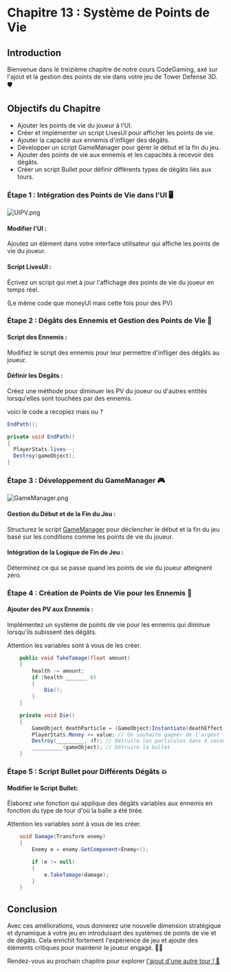 # Chapitre 13 : Système de Points de Vie
## Introduction

Bienvenue dans le treizième chapitre de notre cours CodeGaming, axé sur l'ajout et la gestion des points de vie dans votre jeu de Tower Defense 3D. 🛡️

## Objectifs du Chapitre

- Ajouter les points de vie du joueur à l'UI.
- Créer et implémenter un script LivesUI pour afficher les points de vie.
- Ajouter la capacité aux ennemis d'infliger des dégâts.
- Développer un script GameManager pour gérer le début et la fin du jeu.
- Ajouter des points de vie aux ennemis et les capacités à recevoir des dégâts.
- Créer un script Bullet pour définir différents types de dégâts liés aux tours.

### Étape 1 : Intégration des Points de Vie dans l'UI 🖥️

![UIPV.png](Images/UIPV.png)

#### Modifier l'UI :
Ajoutez un élément dans votre interface utilisateur qui affiche les points de vie du joueur.

#### Script LivesUI :
Écrivez un script qui met à jour l'affichage des points de vie du joueur en temps réel.

(Le même code que moneyUI mais cette fois pour des PV)

### Étape 2 : Dégâts des Ennemis et Gestion des Points de Vie 🔪
#### Script des Ennemis :
Modifiez le script des ennemis pour leur permettre d'infliger des dégâts au joueur.

#### Définir les Dégâts :
Créez une méthode pour diminuer les PV du joueur ou d'autres entités lorsqu'elles sont touchées par des ennemis.

voici le code a recopiez mais ou ?

```csharp
EndPath();

private void EndPath()
{
  PlayerStats.lives--;
  Destroy(gameObject);
}

```

### Étape 3 : Développement du GameManager 🎮

![GameManager.png](Images/GameManager.png)

#### Gestion du Début et de la Fin du Jeu :
Structurez le script [GameManager](https://github.com/user-attachments/files/17848305/GameManager.txt) pour déclencher le début et la fin du jeu basé sur les conditions comme les points de vie du joueur.

#### Intégration de la Logique de Fin de Jeu :
Déterminez ce qui se passe quand les points de vie du joueur atteignent zéro.

### Étape 4 : Création de Points de Vie pour les Ennemis 🎯
#### Ajouter des PV aux Ennemis :
Implémentez un système de points de vie pour les ennemis qui diminue lorsqu'ils subissent des dégâts.

Attention les variables sont à vous de les créer.

```csharp
    public void TakeTamage(float amount)
    {
        health -= amount;
        if (health _______ 0)
        {
            Die();
        }
    }

    private void Die()
    {
        GameObject deathParticle = (GameObject)Instantiate(deathEffect,__________.position, Quaternion.identity);
        PlayerStats.Money += value; // On souhaite gagner de l'argent
        Destroy(_________, 4f); // Détruire les particules dans 4 secondes
        __________(gameObject); // Détruire la bullet
    }
```

### Étape 5 : Script Bullet pour Différents Dégâts 💥
#### Modifier le Script Bullet:
Élaborez une fonction qui applique des dégâts variables aux ennemis en fonction du type de tour d'où la balle a été tirée.

Attention les variables sont à vous de les créer.

```csharp
    void Damage(Transform enemy)
    {
        Enemy e = enemy.GetComponent<Enemy>();

        if (e != null)
        {
            e.TakeTamage(damage);
        }
    }
```

## Conclusion
Avec ces améliorations, vous donnerez une nouvelle dimension stratégique et dynamique à votre jeu en introduisant des systèmes de points de vie et de dégâts. Cela enrichit fortement l'expérience de jeu et ajoute des éléments critiques pour maintenir le joueur engagé. 🏹✨

Rendez-vous au prochain chapitre pour explorer [l'ajout d'une autre tour ! 🚀](https://github.com/g404-code-gaming/TowerDefence/blob/main/Création-Du-Jeu/14.Ajout%20de%20la%20tourelle%20laser.md) 

